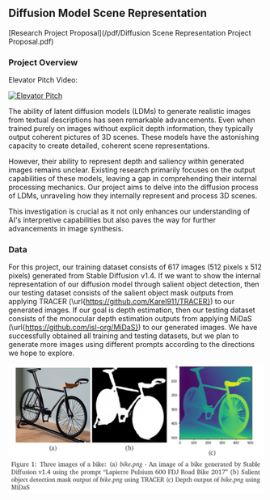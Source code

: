 ## Diffusion Model Scene Representation 

[Research Project Proposal](/pdf/Diffusion Scene Representation Project Proposal.pdf)

### Project Overview

Elevator Pitch Video: 

[![Elevator Pitch](https://img.youtube.com/vi/V5Za7lvA5lE/0.jpg)](https://www.youtube.com/watch?v=V5Za7lvA5lE)

The ability of latent diffusion models (LDMs) to generate realistic images from textual descriptions has seen remarkable advancements. Even when trained purely on images without explicit depth information, they typically output coherent pictures of 3D scenes. These models have the astonishing capacity to create detailed, coherent scene representations. 

However, their ability to represent depth and saliency within generated images remains unclear. Existing research primarily focuses on the output capabilities of these models, leaving a gap in comprehending their internal processing mechanics. Our project aims to delve into the diffusion process of LDMs, unraveling how they internally represent and process 3D scenes. 

This investigation is crucial as it not only enhances our understanding of AI's interpretive capabilities but also paves the way for further advancements in image synthesis. 

### Data

For this project, our training dataset consists of 617 images (512 pixels x 512 pixels) generated from Stable Diffusion v1.4. If we want to show the internal representation of our diffusion model through salient object detection, then our testing dataset consists of the salient object mask outputs from applying TRACER (\url{https://github.com/Karel911/TRACER}) to our generated images. If our goal is depth estimation, then our testing dataset consists of the monocular depth estimation outputs from applying MiDaS (\url{https://github.com/isl-org/MiDaS}) to our generated images. We have successfully obtained all training and testing datasets, but we plan to generate more images using different prompts according to the directions we hope to explore.

<img src="images/bike figures.png?raw=true"/>
